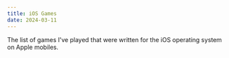 ```yaml
---
title: iOS Games
date: 2024-03-11
---
```

The list of games I've played that were written for the iOS operating system on Apple mobiles.